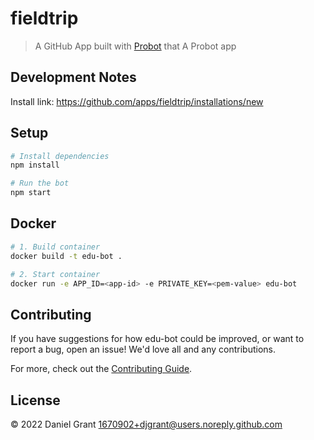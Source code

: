 # fieldtrip

> A GitHub App built with [Probot](https://github.com/probot/probot) that A Probot app

## Development Notes

Install link: https://github.com/apps/fieldtrip/installations/new

## Setup

```sh
# Install dependencies
npm install

# Run the bot
npm start
```

## Docker

```sh
# 1. Build container
docker build -t edu-bot .

# 2. Start container
docker run -e APP_ID=<app-id> -e PRIVATE_KEY=<pem-value> edu-bot
```

## Contributing

If you have suggestions for how edu-bot could be improved, or want to report a bug, open an issue! We'd love all and any contributions.

For more, check out the [Contributing Guide](CONTRIBUTING.md).

## License

© 2022 Daniel Grant <1670902+djgrant@users.noreply.github.com>
